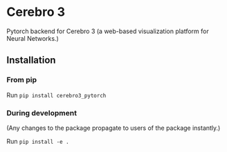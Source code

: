 # Cerebro 3

Pytorch backend for Cerebro 3 (a web-based visualization platform for Neural Networks.)

## Installation

### From pip

Run `pip install cerebro3_pytorch`

### During development

(Any changes to the package propagate to users of the package instantly.)

Run `pip install -e .`
